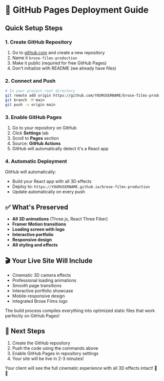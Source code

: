 # 🚀 GitHub Pages Deployment Guide

## Quick Setup Steps

### 1. Create GitHub Repository
1. Go to [github.com](https://github.com) and create a new repository
2. Name it `brose-films-production` 
3. Make it public (required for free GitHub Pages)
4. Don't initialize with README (we already have files)

### 2. Connect and Push
```bash
# In your project root directory
git remote add origin https://github.com/YOURUSERNAME/brose-films-production.git
git branch -M main
git push -u origin main
```

### 3. Enable GitHub Pages
1. Go to your repository on GitHub
2. Click **Settings** tab
3. Scroll to **Pages** section
4. Source: **GitHub Actions**
5. GitHub will automatically detect it's a React app

### 4. Automatic Deployment
GitHub will automatically:
- Build your React app with all 3D effects
- Deploy to: `https://YOURUSERNAME.github.io/brose-films-production`
- Update automatically on every push

## ✅ What's Preserved
- **All 3D animations** (Three.js, React Three Fiber)
- **Framer Motion transitions**
- **Loading screen with logo**
- **Interactive portfolio**
- **Responsive design**
- **All styling and effects**

## 🎬 Your Live Site Will Include
- Cinematic 3D camera effects
- Professional loading animations
- Smooth page transitions
- Interactive portfolio showcase
- Mobile-responsive design
- Integrated Brose Films logo

The build process compiles everything into optimized static files that work perfectly on GitHub Pages!

## 📝 Next Steps
1. Create the GitHub repository
2. Push the code using the commands above
3. Enable GitHub Pages in repository settings
4. Your site will be live in 2-3 minutes!

Your client will see the full cinematic experience with all 3D effects intact! 🎥✨
